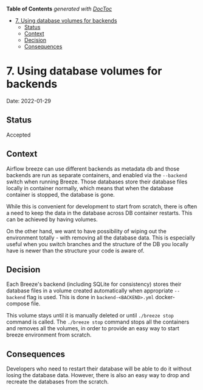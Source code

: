 <!--
 Licensed to the Apache Software Foundation (ASF) under one
 or more contributor license agreements.  See the NOTICE file
 distributed with this work for additional information
 regarding copyright ownership.  The ASF licenses this file
 to you under the Apache License, Version 2.0 (the
 "License"); you may not use this file except in compliance
 with the License.  You may obtain a copy of the License at

   http://www.apache.org/licenses/LICENSE-2.0

 Unless required by applicable law or agreed to in writing,
 software distributed under the License is distributed on an
 "AS IS" BASIS, WITHOUT WARRANTIES OR CONDITIONS OF ANY
 KIND, either express or implied.  See the License for the
 specific language governing permissions and limitations
 under the License.
 -->

<!-- START doctoc generated TOC please keep comment here to allow auto update -->
<!-- DON'T EDIT THIS SECTION, INSTEAD RE-RUN doctoc TO UPDATE -->
**Table of Contents**  *generated with [DocToc](https://github.com/thlorenz/doctoc)*

- [7. Using database volumes for backends](#7-using-database-volumes-for-backends)
  - [Status](#status)
  - [Context](#context)
  - [Decision](#decision)
  - [Consequences](#consequences)

<!-- END doctoc generated TOC please keep comment here to allow auto update -->

# 7. Using database volumes for backends

Date: 2022-01-29

## Status

Accepted

## Context

Airflow breeze can use different backends as metadata db and those
backends are run as separate containers, and enabled via the
`--backend` switch when running Breeze. Those databases
store their database files locally in container normally, which means
that when the database container is stopped, the database is gone.

While this is convenient for development to start from scratch,
there is often a need to keep the data in the database across
DB container restarts. This can be achieved by having volumes.

On the other hand, we want to have possibility of wiping out
the environment totally - with removing all the database data.
This is especially useful when you switch branches and the
structure of the DB you locally have is newer than the
structure your code is aware of.

## Decision

Each Breeze's backend (including SQLite for consistency) stores
their database files in a volume created automatically when
appropriate `--backend` flag is used. This is done in
`backend-<BACKEND>.yml` docker-compose file.

This volume stays until it is manually deleted or until
`./breeze stop` command is called. The `./breeze stop` command
stops all the containers and removes all the volumes, in order
to provide an easy way to start breeze environment from
scratch.

## Consequences

Developers who need to restart their database will be able
to do it without losing the database data. However, there
is also an easy way to drop and recreate the databases
from the scratch.
